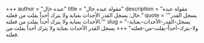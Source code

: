 +++
author = "عبده خال"
title = "مقولة عبده خال"
description = "مقولة عبده خال: يسجل القدر الأحداث بعناية ولا يترك أحداً يفلت من فعلته."
quote = '''يسجل القدر الأحداث بعناية ولا يترك أحداً يفلت من فعلته.''' 
slug = "يسجل-القدر-الأحداث-بعناية-ولا-يترك-أحداً-يفلت-من-فعلته"
+++
يسجل القدر الأحداث بعناية ولا يترك أحداً يفلت من فعلته.
